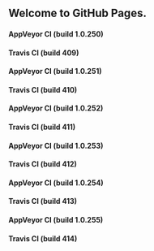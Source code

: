 ## Welcome to GitHub Pages.

#### AppVeyor CI (build 1.0.250)

#### Travis CI (build 409)

#### AppVeyor CI (build 1.0.251)

#### Travis CI (build 410)

#### AppVeyor CI (build 1.0.252)

#### Travis CI (build 411)

#### AppVeyor CI (build 1.0.253)

#### Travis CI (build 412)

#### AppVeyor CI (build 1.0.254)

#### Travis CI (build 413)

#### AppVeyor CI (build 1.0.255)

#### Travis CI (build 414)
